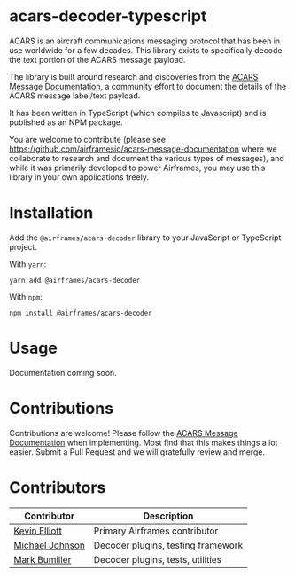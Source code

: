 # acars-decoder-typescript

ACARS is an aircraft communications messaging protocol that has been in use worldwide for a few decades. This library exists to specifically decode the text portion of the ACARS message payload.

The library is built around research and discoveries from the [ACARS Message Documentation](https://github.com/airframesio/acars-message-documentation), a community effort to document the details of the ACARS message label/text payload.

It has been written in TypeScript (which compiles to Javascript) and is published as an NPM package.

You are welcome to contribute (please see https://github.com/airframesio/acars-message-documentation where we collaborate to research and document the various types of messages), and while it was primarily developed to power Airframes, you may use this library in your own applications freely.

# Installation

Add the `@airframes/acars-decoder` library to your JavaScript or TypeScript project.

With `yarn`:
```
yarn add @airframes/acars-decoder
```

With `npm`:
```
npm install @airframes/acars-decoder
```

# Usage

Documentation coming soon.

# Contributions

Contributions are welcome! Please follow the [ACARS Message Documentation](https://github.com/airframesio/acars-message-documentation) when implementing. Most find that this makes things a lot easier. Submit a Pull Request and we will gratefully review and merge.

# Contributors

| Contributor | Description |
| ----------- | ----------- |
| [Kevin Elliott](https://github.com/kevinelliott) | Primary Airframes contributor |
| [Michael Johnson](https://github.com/johnsom) | Decoder plugins, testing framework |
| [Mark Bumiller](https://github.com/makrsmark) | Decoder plugins, tests, utilities |
